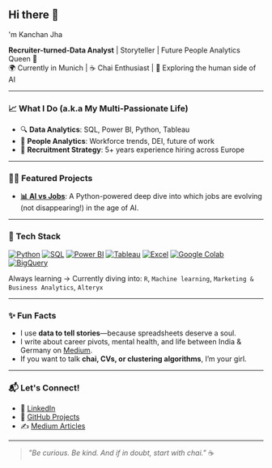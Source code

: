 ## Hi there 👋

'm Kanchan Jha

**Recruiter-turned-Data Analyst** | Storyteller | Future People Analytics Queen 👑  
🌍 Currently in Munich | ☕ Chai Enthusiast | 🤖 Exploring the human side of AI  

---

### 📈 What I Do (a.k.a My Multi-Passionate Life)

- 🔍 **Data Analytics**: SQL, Power BI, Python, Tableau  
- 🧠 **People Analytics**: Workforce trends, DEI, future of work  
- 💬 **Recruitment Strategy**: 5+ years experience hiring across Europe  
  

---

### 👩‍💻 Featured Projects

- [**📊 AI vs Jobs**](https://github.com/Kanchan123-byte/ai-vs-jobs): A Python-powered deep dive into which jobs are evolving (not disappearing!) in the age of AI.

---

### 🧪 Tech Stack

[![Python](https://img.shields.io/badge/-Python-3776AB?style=for-the-badge&logo=python&logoColor=white)](https://www.python.org/)
[![SQL](https://img.shields.io/badge/-SQL-003B57?style=for-the-badge&logo=postgresql&logoColor=white)](https://www.postgresql.org/)
[![Power BI](https://img.shields.io/badge/-Power%20BI-F2C811?style=for-the-badge&logo=powerbi&logoColor=black)](https://powerbi.microsoft.com/)
[![Tableau](https://img.shields.io/badge/-Tableau-E97627?style=for-the-badge&logo=tableau&logoColor=white)](https://www.tableau.com/)
[![Excel](https://img.shields.io/badge/-Excel-217346?style=for-the-badge&logo=microsoft-excel&logoColor=white)](https://www.microsoft.com/en/microsoft-365/excel)
[![Google Colab](https://img.shields.io/badge/-Colab-F9AB00?style=for-the-badge&logo=google-colab&logoColor=black)](https://colab.research.google.com/)
[![BigQuery](https://img.shields.io/badge/-BigQuery-4285F4?style=for-the-badge&logo=googlecloud&logoColor=white)](https://cloud.google.com/bigquery)

Always learning → Currently diving into: `R`, `Machine learning`, `Marketing & Business Analytics`, `Alteryx`

---

### ✨ Fun Facts

- I use **data to tell stories**—because spreadsheets deserve a soul.
- I write about career pivots, mental health, and life between India & Germany on [Medium](https://medium.com/@kanchanjha30).
- If you want to talk **chai, CVs, or clustering algorithms**, I’m your girl.

---

### 📬 Let's Connect!

- 💼 [LinkedIn](https://www.linkedin.com/in/kanchanjha30)
- 🐍 [GitHub Projects](https://github.com/Kanchan123-byte)
- ✍️ [Medium Articles](https://medium.com/@kanchanjha30)

---

> _"Be curious. Be kind. And if in doubt, start with chai."_ ☕
